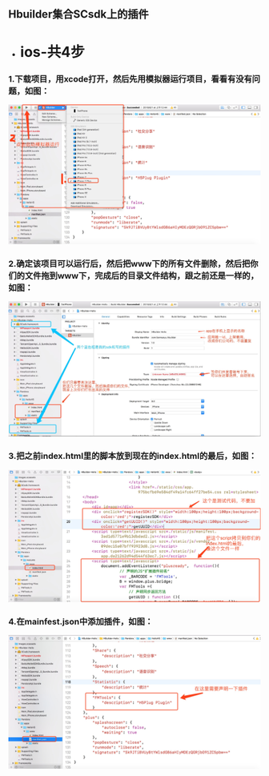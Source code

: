 ## Hbuilder集合SCsdk上的插件
*  <h1>ios-共4步</h1>

### 1.下载项目，用xcode打开，然后先用模拟器运行项目，看看有没有问题，如图：

<img src="https://github.com/fanmaoyu0871/SCsdk-Hbuilder-plugin/blob/master/xcode-use_4.jpeg" />

### 2.确定该项目可以运行后，然后把www下的所有文件删除，然后把你们的文件拖到www下，完成后的目录文件结构，跟之前还是一样的，如图：

<img src="https://github.com/fanmaoyu0871/SCsdk-Hbuilder-plugin/blob/master/xcode-use_1.jpeg" />

### 3.把之前index.html里的脚本放到现在的index.html的最后，如图：

<img src="https://github.com/fanmaoyu0871/SCsdk-Hbuilder-plugin/blob/master/xcode-use_2.jpeg" />

### 4.在mainfest.json中添加插件，如图：

<img src="https://github.com/fanmaoyu0871/SCsdk-Hbuilder-plugin/blob/master/xcode-use_3.jpeg" />
